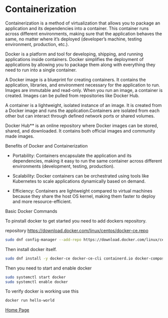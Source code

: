 # Containerization

Containerization is a method of virtualization that allows you to package an application and its dependencies into a container. This container runs across different environments, making sure that the application behaves the same, no matter where it’s deployed (developer’s machine, testing environment, production, etc.).

Docker is a platform and tool for developing, shipping, and running applications inside containers. Docker simplifies the deployment of applications by allowing you to package them along with everything they need to run into a single container.

A Docker image is a blueprint for creating containers. It contains the application, libraries, and environment necessary for the application to run. Images are immutable and read-only. When you run an image, a container is created. Images can be pulled from repositories like Docker Hub.

A container is a lightweight, isolated instance of an image. It is created from a Docker image and runs the application.Containers are isolated from each other but can interact through defined network ports or shared volumes.

Docker Hub** is an online repository where Docker images can be stored, shared, and downloaded. It contains both official images and community made images.

Benefits of Docker and Containerization

- Portability: Containers encapsulate the application and its dependencies, making it easy to run the same container across different environments (development, testing, production).

- Scalability: Docker containers can be orchestrated using tools like Kubernetes to scale applications dynamically based on demand.

- Efficiency: Containers are lightweight compared to virtual machines because they share the host OS kernel, making them faster to deploy and more resource-efficient.

Basic Docker Commands

To pinstall docker to get started you need to add dockers repository.

repository https://download.docker.com/linux/centos/docker-ce.repo
```bash
sudo dnf config-manager --add-repo https://download.docker.com/linux/centos/docker-ce.repo
```
Then install docker itself.
```bash
sudo dnf install -y docker-ce docker-ce-cli containerd.io docker-compose-plugin
```
Then you need to start and enable docker
```bash
sudo systemctl start docker
sudo systemctl enable docker
```
To verify docker is working use this
```bash
docker run hello-world
```

[Home Page](index.md)